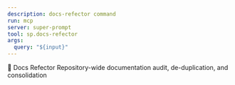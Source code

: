 ```yaml
---
description: docs-refector command
run: mcp
server: super-prompt
tool: sp.docs-refector
args:
  query: "${input}"
---
```


🧹 Docs Refector Repository-wide documentation audit, de-duplication, and
consolidation
